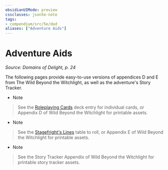 ```yaml
---
obsidianUIMode: preview
cssclasses: json5e-note
tags:
- compendium/src/5e/dod
aliases: ["Adventure Aids"]
---
```

# Adventure Aids
*Source: Domains of Delight, p. 24* 

The following pages provide easy-to-use versions of appendices D and E from The Wild Beyond the Witchlight, as well as the adventure's Story Tracker.

- > [!note]
> See the [Roleplaying Cards](Mechanics/decks/roleplaying-cards-wbtw.md) deck entry for individual cards, or Appendix D of Wild Beyond the Witchlight for printable assets.  
- > [!note]
> See the [Stagefright's Lines](Mechanics/tables/stagefrights-lines-wbtw.md) table to roll, or Appendix E of Wild Beyond the Witchlight for printable assets.  
- > [!note]
> See the Story Tracker Appendix of Wild Beyond the Witchlight for printable story tracker assets.
